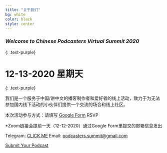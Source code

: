 ```yaml
---
title: "关于我们"
bg: white
color: black
style: center
---
```


### *Welcome to Chinese Podcasters Virtual Summit 2020*
{: .text-purple}

<span class="fa-stack subtlecircle" style="font-size:100px; background:rgba(255,166,0,0.1)">
  <i class="fa fa-circle fa-stack-2x text-white"></i>
  <i class="fa fa-microphone fa-stack-1x text-orange"></i>
</span>

# 12-13-2020 星期天
{: .text-purple}

我们是一个服务于中国/讲中文的播客制作者和爱好者的线上活动，致力于为无法参加国内线下活动的小伙伴们提供一个交流的场合和线上社区。

本次活动参与方式：请填写 <a href="https://forms.gle/FGhAPLVsuz5M9HZZ6" target="_blank">Google Form</a> RSVP

*Zoom链接会提前一天（12-12-2020）通过Google Form里提交的邮箱信息发出

Telegram: <a href="https://t.me/joinchat/J_g6IEiD9cx11KCJxZkwzg" target="_blank">CLICK ME</a> 
Email: <a href="mailto:podcasters.summit@gmail.com">podcasters.summit@gmail.com</a>

<span id="forkongithub">
  <a href="{{ site.ssource_link }}" class="bg-blue">
      Submit Your Podcast
  </a>
</span>
